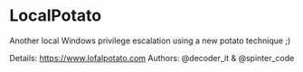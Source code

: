 # LocalPotato
Another local Windows privilege escalation using a new potato technique ;)

Details: https://www.lofalpotato.com
Authors: @decoder_it & @spinter_code
